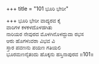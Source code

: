 +++
title = "101 ಭೂರಿ ಭೇರೀ"

+++
ಭೂರಿ ಭೇರೀ ವಾದ್ಯರವ ಕೈ  
ವಾರಿಗಳ ಕಳಕಳದೊಳಡಗಿತು  
ನಾರಿಯರ ನೇವುರದ ಮೊಳಗಿನೊಳದ್ದುದಾ ರಭಸ  
ಆರು ಹೊಗಳುವರಾ ವಿಭವ ವಿ  
ಸ್ತಾರ ಪವಣನು ಪಯಣ ಗತಿಯಲಿ  
ಭೂರಮಣನೈತಂದು ಹೊಕ್ಕನು ಹಸ್ತಿನಾಪುರವ     ॥101॥
